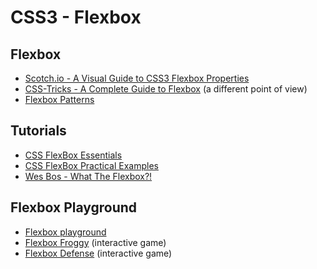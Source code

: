 CSS3 - Flexbox
================

Flexbox
----------

- [Scotch.io - A Visual Guide to CSS3 Flexbox Properties](https://scotch.io/tutorials/a-visual-guide-to-css3-flexbox-properties)
- [CSS-Tricks - A Complete Guide to Flexbox](https://css-tricks.com/snippets/css/a-guide-to-flexbox/) (a different point of view)
- [Flexbox Patterns](http://www.flexboxpatterns.com/home)

Tutorials
----------

- [CSS FlexBox Essentials](https://www.youtube.com/watch?v=G7EIAgfkhmg)
- [CSS FlexBox Practical Examples](https://www.youtube.com/watch?v=H1lREysgdgc)
- [Wes Bos - What The Flexbox?!](https://flexbox.io/)

Flexbox Playground
-------------------

- [Flexbox playground](http://codepen.io/enxaneta/pen/adLPwv)
- [Flexbox Froggy](http://flexboxfroggy.com/) (interactive game)
- [Flexbox Defense](http://www.flexboxdefense.com/) (interactive game)
